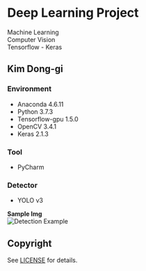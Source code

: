 # Deep Learning Project      
   Machine Learning    
   Computer Vision    
   Tensorflow - Keras


Kim Dong-gi
---

### **Environment**  
+ Anaconda 4.6.11
+ Python 3.7.3
+ Tensorflow-gpu 1.5.0   
+ OpenCV 3.4.1   
+ Keras 2.1.3    

### **Tool**  
+ PyCharm  
### **Detector**  
+ YOLO v3


**Sample Img**  
![Detection Example](https://i.postimg.cc/ZKDNL6F4/hor.png)


## Copyright
See [LICENSE](LICENSE) for details.   
